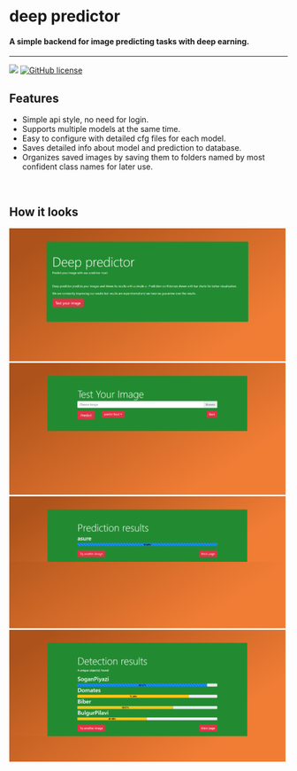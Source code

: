 # deep predictor
#### A simple backend for image predicting tasks with deep earning.
___

![](https://img.shields.io/github/repo-size/cccaaannn/deep_predictor?style=flat-square) [![GitHub license](https://img.shields.io/github/license/cccaaannn/deep_predictor?style=flat-square)](https://github.com/cccaaannn/deep_predictor/blob/master/LICENSE)

## Features
- Simple api style, no need for login.
- Supports multiple models at the same time.
- Easy to configure with detailed cfg files for each model. 
- Saves detailed info about model and prediction to database.
- Organizes saved images by saving them to folders named by most confident class names for later use.

</br>

## How it looks
<img src="other/readme_images/main_page_example.png" alt="drawing" width="500"/>
<img src="other/readme_images/upload_image_example.png" alt="drawing" width="500"/>
</br>
<img src="other/readme_images/results_example1.png" alt="drawing" width="500"/>
<img src="other/readme_images/results_example2.png" alt="drawing" width="500"/>
</br>